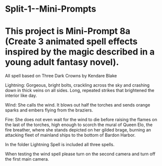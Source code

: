 # Split-1--Mini-Prompts

# This project is Mini-Prompt 8a (Create 3 animated spell effects inspired by the magic described in a young adult fantasy novel).
  
  All spell based on Three Dark Crowns by Kendare Blake
  
  Lightning: Gorgeous, bright bolts, crackling across the sky and crashing down in thick veins on all sides. Long, repeated strikes that brightened the interior like day.
  
  Wind: She calls the wind. It blows out half the torches and sends orange sparks and embers flying from the braziers.
  
  Fire: She does not even wait for the wind to die before raising the flames on the last of the torches, high enough to scorch the mural of Queen Elo, the fire breather, where she stands depicted on her gilded brage, burning an attacking fleet of mainland ships to the bottom of Bardon Harbor.
  
  In the folder Lightning Spell is included all three spells.
  
  When testing the wind spell please turn on the second camera and turn off the first main camera.

